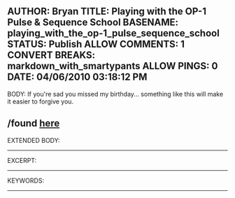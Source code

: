 AUTHOR: Bryan
TITLE: Playing with the OP-1 Pulse & Sequence School
BASENAME: playing_with_the_op-1_pulse_sequence_school
STATUS: Publish
ALLOW COMMENTS: 1
CONVERT BREAKS: markdown_with_smartypants
ALLOW PINGS: 0
DATE: 04/06/2010 03:18:12 PM
-----
BODY:
If you're sad you missed my birthday... something like this will make it easier to forgive you.

/found [here](http://newdandyism.com/?p=3465)
-----
EXTENDED BODY:

-----
EXCERPT:

-----
KEYWORDS:

-----


